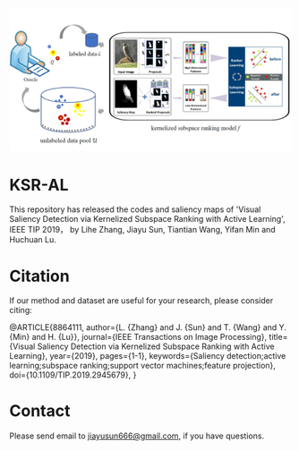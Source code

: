 ﻿![KSR-AL](resources/ksral.png)
# KSR-AL
This repository has released the codes and saliency maps of 'Visual Saliency Detection via Kernelized Subspace Ranking with Active Learning', IEEE TIP 2019，
by Lihe Zhang, Jiayu Sun, Tiantian Wang, Yifan Min and Huchuan Lu.

# Citation

If our method and dataset are useful for your research, please consider citing:

@ARTICLE{8864111, 
author={L. {Zhang} and J. {Sun} and T. {Wang} and Y. {Min} and H. {Lu}}, 
journal={IEEE Transactions on Image Processing}, 
title={Visual Saliency Detection via Kernelized Subspace Ranking with Active Learning}, 
year={2019}, 
pages={1-1}, 
keywords={Saliency detection;active learning;subspace ranking;support vector machines;feature projection}, 
doi={10.1109/TIP.2019.2945679}, }


# Contact

Please send email to jiayusun666@gmail.com, if you have questions.
